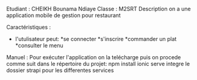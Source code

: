 Etudiant : CHEIKH Bounama Ndiaye
Classe : M2SRT
Description
on a une application mobile de gestion pour restaurant 


Caractéristiques :

- l'utulisateur peut:
*se connecter
*s'inscrire 
*commander un plat 
*consulter le menu 

Manuel :
Pour exécuter l'application on la telécharge puis on procede comme suit dans le répertoire du projet:
npm install
ionic serve
integre le dossier strapi pour les differentes services 
